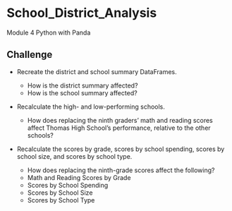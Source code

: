 # School_District_Analysis
Module 4 Python with Panda

## Challenge

* Recreate the district and school summary DataFrames.
  * How is the district summary affected?
  * How is the school summary affected?
    
* Recalculate the high- and low-performing schools.
  * How does replacing the ninth graders’ math and reading scores affect Thomas High School’s performance, relative to the other schools?
    
* Recalculate the scores by grade, scores by school spending, scores by school size, and scores by school type.
  * How does replacing the ninth-grade scores affect the following?
  * Math and Reading Scores by Grade
  * Scores by School Spending
  * Scores by School Size
  * Scores by School Type
